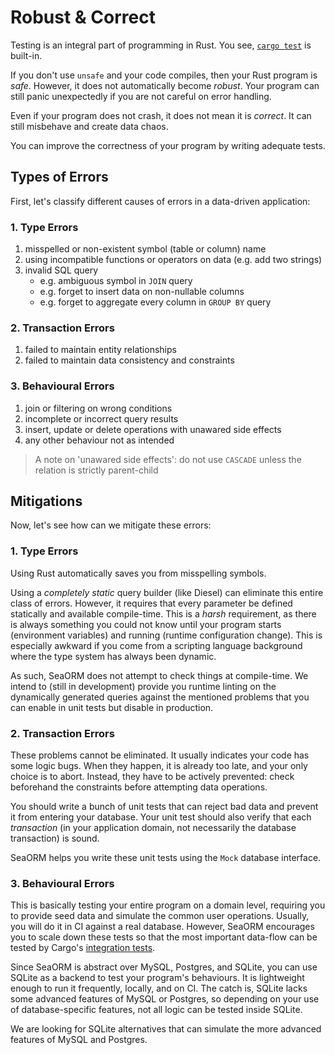 # Robust & Correct

Testing is an integral part of programming in Rust. You see, [`cargo test`](https://doc.rust-lang.org/cargo/commands/cargo-test.html) is built-in.

If you don't use `unsafe` and your code compiles, then your Rust program is *safe*. However, it does not automatically become *robust*. Your program can still panic unexpectedly if you are not careful on error handling.

Even if your program does not crash, it does not mean it is *correct*. It can still misbehave and create data chaos.

You can improve the correctness of your program by writing adequate tests.

## Types of Errors

First, let's classify different causes of errors in a data-driven application:

### 1. Type Errors

1. misspelled or non-existent symbol (table or column) name
1. using incompatible functions or operators on data (e.g. add two strings)
1. invalid SQL query
	- e.g. ambiguous symbol in `JOIN` query
	- e.g. forget to insert data on non-nullable columns
	- e.g. forget to aggregate every column in `GROUP BY` query

### 2. Transaction Errors

1. failed to maintain entity relationships
1. failed to maintain data consistency and constraints

### 3. Behavioural Errors

1. join or filtering on wrong conditions
1. incomplete or incorrect query results
1. insert, update or delete operations with unawared side effects
1. any other behaviour not as intended

> A note on 'unawared side effects': do not use `CASCADE` unless the relation is strictly parent-child

## Mitigations

Now, let's see how can we mitigate these errors:

### 1. Type Errors

Using Rust automatically saves you from misspelling symbols.

Using a *completely static* query builder (like Diesel) can eliminate this entire class of errors. However, it requires that every parameter be defined statically and available compile-time. This is a *harsh* requirement, as there is always something you could not know until your program starts (environment variables) and running (runtime configuration change). This is especially awkward if you come from a scripting language background where the type system has always been dynamic.

As such, SeaORM does not attempt to check things at compile-time. We intend to (still in development) provide you runtime linting on the dynamically generated queries against the mentioned problems that you can enable in unit tests but disable in production.

### 2. Transaction Errors

These problems cannot be eliminated. It usually indicates your code has some logic bugs. When they happen, it is already too late, and your only choice is to abort. Instead, they have to be actively prevented: check beforehand the constraints before attempting data operations.

You should write a bunch of unit tests that can reject bad data and prevent it from entering your database. Your unit test should also verify that each *transaction* (in your application domain, not necessarily the database transaction) is sound.

SeaORM helps you write these unit tests using the `Mock` database interface.

### 3. Behavioural Errors

This is basically testing your entire program on a domain level, requiring you to provide seed data and simulate the common user operations. Usually, you will do it in CI against a real database. However, SeaORM encourages you to scale down these tests so that the most important data-flow can be tested by Cargo's [integration tests](https://doc.rust-lang.org/rust-by-example/testing/integration_testing.html).

Since SeaORM is abstract over MySQL, Postgres, and SQLite, you can use SQLite as a backend to test your program's behaviours. It is lightweight enough to run it frequently, locally, and on CI. The catch is, SQLite lacks some advanced features of MySQL or Postgres, so depending on your use of database-specific features, not all logic can be tested inside SQLite.

We are looking for SQLite alternatives that can simulate the more advanced features of MySQL and Postgres.
